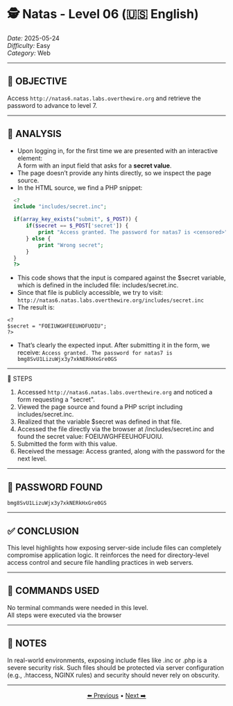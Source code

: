 # 🕵️ Natas - Level 06 (🇺🇸 English)  
*Date:* 2025-05-24  
*Difficulty:* Easy  
*Category:* Web

---

## 🎯 OBJECTIVE

Access `http://natas6.natas.labs.overthewire.org` and retrieve the password to advance to level 7.

---

## 🔎 ANALYSIS

- Upon logging in, for the first time we are presented with an interactive element:  
  A form with an input field that asks for a **secret value**.
- The page doesn’t provide any hints directly, so we inspect the page source.
- In the HTML source, we find a PHP snippet:
```php
  <?
  include "includes/secret.inc";

  if(array_key_exists("submit", $_POST)) {
      if($secret == $_POST['secret']) {
          print "Access granted. The password for natas7 is <censored>";
      } else {
          print "Wrong secret";
      }
  }
  ?>
```
- This code shows that the input is compared against the $secret variable, which is defined in the included file: includes/secret.inc.
- Since that file is publicly accessible, we try to visit:
`http://natas6.natas.labs.overthewire.org/includes/secret.inc`
- The result is:
```
<?
$secret = "FOEIUWGHFEEUHOFUOIU";
?>
```
- That’s clearly the expected input. After submitting it in the form, we receive:
`Access granted. The password for natas7 is bmg8SvU1LizuWjx3y7xkNERkHxGre0GS`

---

🧱 STEPS

1. Accessed `http://natas6.natas.labs.overthewire.org` and noticed a form requesting a "secret".  
2. Viewed the page source and found a PHP script including includes/secret.inc.  
3. Realized that the variable $secret was defined in that file.  
4. Accessed the file directly via the browser at /includes/secret.inc and found the secret value: FOEIUWGHFEEUHOFUOIU.  
5. Submitted the form with this value.  
6. Received the message: Access granted, along with the password for the next level.  

---

## 🔑 PASSWORD FOUND

```
bmg8SvU1LizuWjx3y7xkNERkHxGre0GS
```

---

## ✅ CONCLUSION

This level highlights how exposing server-side include files can completely compromise application logic.
It reinforces the need for directory-level access control and secure file handling practices in web servers.


---

## 🧪 COMMANDS USED

No terminal commands were needed in this level.  
All steps were executed via the browser  

---

## 🧠 NOTES

In real-world environments, exposing include files like .inc or .php is a severe security risk.
Such files should be protected via server configuration (e.g., .htaccess, NGINX rules) and security should never rely on obscurity.

---


<p align="center"> <a href="../Natas05/Readme-US.md">⬅️ Previous</a> • <a href="../Natas07/Readme-US.md">Next ➡️</a> </p> 

